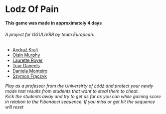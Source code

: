 # Lodz Of Pain
**This game was made in approximately 4 days**

###### A project for GGULIVRR by team European:
- [Andraž Kralj](https://github.com/Nevith)<br>
- [Oisin Murphy](https://www.facebook.com/giganticpoohead)
- [Laurette Royer](https://www.facebook.com/laurette.royer.58)
- [Tuur Daneels](https://www.facebook.com/Tuur.Daneels)
- [Daniela Monteiro](https://www.facebook.com/danielafcmonteiro.29)
- [Szymon Frączyk](https://www.facebook.com/szymon.fraczyk.9)

*Play as a professor from the Universirty of Łódź and protect your newly made test results from students that want to steal them  to cheat.*<br> 
*Kick the students away and try to get as far as you can while gaining score in relation to the Fibonacci sequence. If you miss or get hit the sequence will reset*
